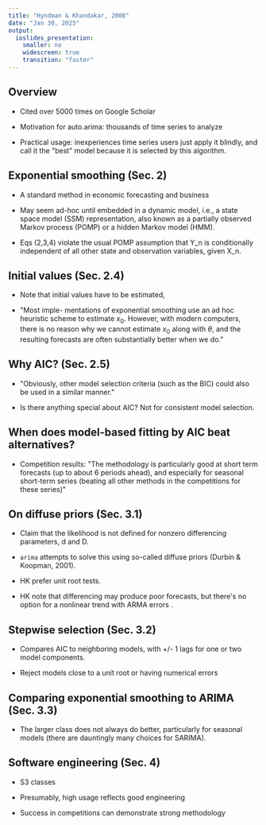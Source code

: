 ```yaml
---
title: "Hyndman & Khandakar, 2008"
date: "Jan 30, 2025"
output:
  ioslides_presentation:
    smaller: no
    widescreen: true
    transition: "faster" 
---
```


## Overview

* Cited over 5000 times on Google Scholar

* Motivation for auto.arima: thousands of time series to analyze

* Practical usage: inexperiences time series users just apply it blindly, and call it the "best" model because it is selected by this algorithm.

## Exponential smoothing (Sec. 2)

* A standard method in economic forecasting and business

* May seem ad-hoc until embedded in a dynamic model, i.e., a state space model (SSM) representation, also known as a partially observed Markov process (POMP) or a hidden Markov model (HMM).

* Eqs (2,3,4) violate the usual POMP assumption that Y_n is conditionally independent of all other state and observation variables, given X_n.


##  Initial values (Sec. 2.4)

* Note that initial values have to be estimated,

* "Most imple- mentations of exponential smoothing use an ad hoc heuristic scheme to estimate $x_0$. However, with modern computers, there is no reason why we cannot estimate $x_0$ along with $\theta$, and the resulting forecasts are often substantially better when we do."

## Why AIC? (Sec. 2.5)

* "Obviously, other model selection criteria (such as the BIC) could also be used in a similar manner."

* Is there anything special about AIC? Not for consistent model selection.

## When does model-based fitting by AIC beat alternatives?

* Competition results: "The methodology is particularly good at short term forecasts (up to about 6 periods ahead), and especially for seasonal short-term series (beating all other methods in the competitions for these series)"

## On diffuse priors (Sec. 3.1)

* Claim that the likelihood is not defined for nonzero differencing parameters, d and D.

* `arima` attempts to solve this using so-called diffuse priors (Durbin & Koopman, 2001).

* HK prefer unit root tests.

* HK note that differencing may produce poor forecasts, but there's no option for a nonlinear trend with ARMA errors .


##  Stepwise selection (Sec. 3.2)

* Compares AIC to neighboring models, with +/- 1 lags for one or two model components.

* Reject models close to a unit root or having numerical errors

## Comparing exponential smoothing to ARIMA (Sec. 3.3)

* The larger class does not always do better, particularly for seasonal models (there are dauntingly many choices for SARIMA).

## Software engineering (Sec. 4)

* S3 classes

* Presumably, high usage reflects good engineering

* Success in competitions can demonstrate strong methodology





